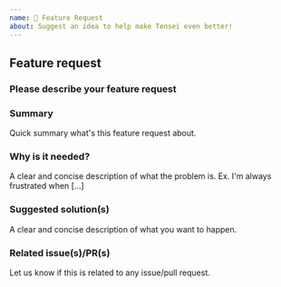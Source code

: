 ```yaml
---
name: 🚀 Feature Request
about: Suggest an idea to help make Tensei even better!
---
```


<!--
Hello 👋 Thank you for submitting a feature request.
-->

## Feature request

### Please describe your feature request

### Summary

Quick summary what's this feature request about.

### Why is it needed?

A clear and concise description of what the problem is. Ex. I'm always frustrated when [...]

### Suggested solution(s)

A clear and concise description of what you want to happen.

### Related issue(s)/PR(s)

Let us know if this is related to any issue/pull request.

